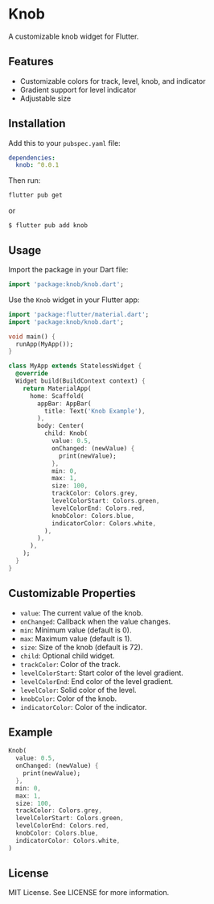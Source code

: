 # Knob

A customizable knob widget for Flutter.

## Features

- Customizable colors for track, level, knob, and indicator
- Gradient support for level indicator
- Adjustable size

## Installation

Add this to your `pubspec.yaml` file:

```yaml
dependencies:
  knob: ^0.0.1
```

Then run:

```sh
flutter pub get
```

or

```
$ flutter pub add knob
```

## Usage

Import the package in your Dart file:

```dart
import 'package:knob/knob.dart';
```

Use the `Knob` widget in your Flutter app:

```dart
import 'package:flutter/material.dart';
import 'package:knob/knob.dart';

void main() {
  runApp(MyApp());
}

class MyApp extends StatelessWidget {
  @override
  Widget build(BuildContext context) {
    return MaterialApp(
      home: Scaffold(
        appBar: AppBar(
          title: Text('Knob Example'),
        ),
        body: Center(
          child: Knob(
            value: 0.5,
            onChanged: (newValue) {
              print(newValue);
            },
            min: 0,
            max: 1,
            size: 100,
            trackColor: Colors.grey,
            levelColorStart: Colors.green,
            levelColorEnd: Colors.red,
            knobColor: Colors.blue,
            indicatorColor: Colors.white,
          ),
        ),
      ),
    );
  }
}
```

## Customizable Properties

- `value`: The current value of the knob.
- `onChanged`: Callback when the value changes.
- `min`: Minimum value (default is 0).
- `max`: Maximum value (default is 1).
- `size`: Size of the knob (default is 72).
- `child`: Optional child widget.
- `trackColor`: Color of the track.
- `levelColorStart`: Start color of the level gradient.
- `levelColorEnd`: End color of the level gradient.
- `levelColor`: Solid color of the level.
- `knobColor`: Color of the knob.
- `indicatorColor`: Color of the indicator.

## Example

```dart
Knob(
  value: 0.5,
  onChanged: (newValue) {
    print(newValue);
  },
  min: 0,
  max: 1,
  size: 100,
  trackColor: Colors.grey,
  levelColorStart: Colors.green,
  levelColorEnd: Colors.red,
  knobColor: Colors.blue,
  indicatorColor: Colors.white,
)
```

## License

MIT License. See LICENSE for more information.
